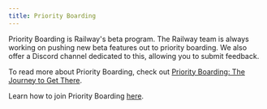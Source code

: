 ```yaml
---
title: Priority Boarding
---
```


Priority Boarding is Railway's beta program. The Railway team is always working on pushing new beta features out to priority boarding. We also offer a Discord channel dedicated to this, allowing you to submit feedback. 

To read more about Priority Boarding, check out <a href="https://blog.railway.com/p/building-the-beta" target="_blank">Priority Boarding: The Journey to Get There</a>.

Learn how to join Priority Boarding [here](/guides/join-priority-boarding).
